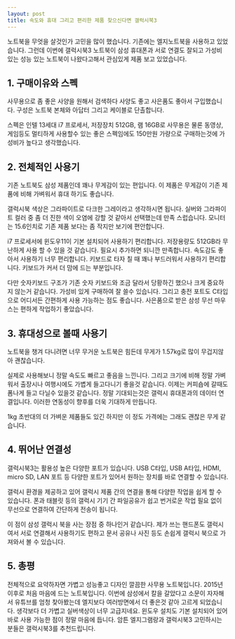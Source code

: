 ```yaml
---
layout: post
title: 속도와 휴대 그리고 편리한 제품 찾으신다면 갤럭시북3
---
```


노트북을 무엇을 살것인가 고민을 많이 했습니다. 기존에는 엘지노트북을 사용하고 있었습니다. 그런데 이번에 갤럭시북3 노트북이 삼성 휴대폰과 서로 연결도 잘되고 가성비 있는 성능 있는 노트북이 나왔다고해서 관심있게 제품 보고 있었습니다.



<h2>1. 구매이유와 스펙</h2>
사무용으로 좀 좋은 사양을 원해서 검색하다 사양도 좋고 사은품도 좋아서 구입했습니다. 구성은 노트북 본체와 아답터 그리고 케이블로 단촐합니다.

스펙은 인텔 13세대 i7 프로세서, 저장장치 512GB, 램 16GB로 사무용은 물론 동영상, 게임등도 멀티하게 사용할수 있는 좋은 스펙임에도 150만원 가량으로 구매하는것에 가성비가 높다고 생각했습니다.



<h2>2. 전체적인 사용기</h2>
기존 노트북도 삼성 제품인데 꽤나 무게감이 있는 편입니다. 이 제품은 무게감이 기존 제품에 비해 가벼워서 휴대 하기도 좋습니다.

갤럭시북 색상은 그라파이트로 다크한 그레이라고 생각하시면 됩니다. 실버와 그라파이트 컬러 중 좀 더 진한 색이 오염에 강할 것 같아서 선택했는데 만족 스럽습니다. 모니터는 15.6인치로 기존 제품 보다는 좀 작지만 보기에 편안합니다.

i7 프로세서에 윈도우11이 기본 설치되어 사용하기 편리합니다. 저장용량도 512GB라 무난하게 사용 할 수 있을 것 같습니다. 필요시 추가하면 되니깐 만족합니다. 속도감도 좋아서 사용하기 너무 편리합니다. 키보드로 타자 칠 때 꽤나 부드러워서 사용하기 편리합니다. 키보드가 커서 더 맘에 드는 부분입니다. 

다만 숫자키보드 구조가 기존 숫자 키보드와 조금 달라서 당황하긴 했으나 크게 중요하지 않는거 같습니다. 가성비 있게 구매하여 잘 쓸수 있습니다. 그리고 충전 포트도 C타입으로 어디서든 간편하게 사용 가능하는 점도 좋습니다.
사은품으로 받은 삼성 무선 마우스는 편하게 작업하기 좋았습니다.



<h2>3. 휴대성으로 볼때 사용기</h2>
노트북을 챙겨 다니려면 너무 무거운 노트북은 힘든데 무게가 1.57kg로 많이 무겁지않아 괜찮습니다.

실제로 사용해보니 정말 속도도 빠르고 좋음을 느낀니다. 그리고 크기에 비해 정말 가벼워서 출장시나 여행시에도 가볍게 들고다니기 좋을것 같습니다. 이제는 커피숍에 갈때도 폼나게 들고 다닐수 있을것 같습니다. 정말 기대되는것은 갤럭시 휴대폰과의 데이터 연결입니다. 이러한 연동성이 향후를 더욱 기대하게 만듭니다.

1kg 초반대의 더 가벼운 제품들도 있긴 하지만 이 정도 가격에는 그래도 괜찮은 무게 같습니다.



<h2>4. 뛰어난 연결성</h2>
갤럭시북3는 활용성 높은 다양한 포트가 있습니다.
USB C타입, USB A타입, HDMI, micro SD, LAN 포트 등 다양한 포트가 있어서 원하는 장치를 바로 연결할 수 있습니다.

갤럭시 환경을 제공하고 있어 갤럭시 제품 간의 연결을 통해 다양한 작업을 쉽게 할 수 있습니다. 폰과 태블릿 등의 갤럭시 기기 간 파일공유가 쉽고 번거로운 작업 필요 없이 무선으로 연결하여 간단하게 전송이 됩니다.

이 점이 삼성 갤럭시 북을 사는 장점 중 하나인거 같습니다. 제가 쓰는 핸드폰도 갤럭시여서 서로 연결해서 사용하기도 편하고 문서 공유나 사진 등도 손쉽게 갤럭시 북으로 가져와서 볼 수 있습니다.



<h2>5. 총평</h2>
전체적으로 요약하자면 가볍고 성능좋고 디자인 깔끔한 사무용 노트북입니다. 2015년 이후로 처음 마음에 드는 노트북입니다. 이번에 삼성에서 칼을 갈았다고 소문이 자자해서 유튜브를 엄청 찾아봤는데 엘지보다 여러방면에서 더 좋은것 같아 고르게 되었습니다. 생각보다 더 가볍고 실버색상이 너무 고급지네요. 윈도우 설치도 기본 설치되어 있어 바로 사용 가능한 점이 정말 마음에 듭니다. 암튼 엘지그램랑과 갤럭시북3 고민하시는 분들은 갤럭시북3를 추천드립니다.
